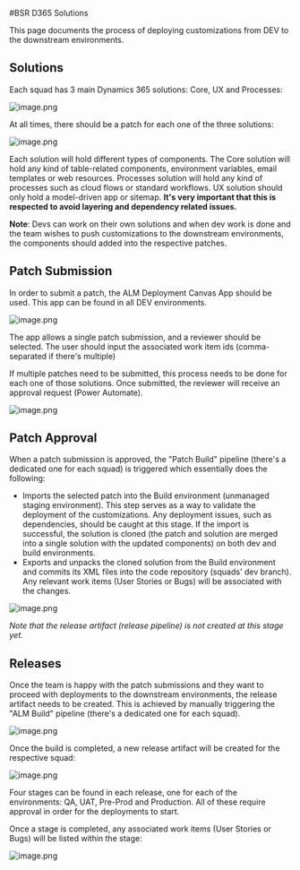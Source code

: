 
#BSR D365 Solutions

This page documents the process of deploying customizations from DEV to the downstream environments.

## Solutions

Each squad has 3 main Dynamics 365 solutions: Core, UX and Processes:

![image.png](/images/Items.png)

At all times, there should be a patch for each one of the three solutions:

![image.png](/images/Items%20(1).png)

Each solution will hold different types of components. The Core solution will hold any kind of table-related components, environment variables, email templates or web resources. Processes solution will hold any kind of processes such as cloud flows or standard workflows. UX solution should only hold a model-driven app or sitemap. **It's very important that this is respected to avoid layering and dependency related issues.** 

**Note**: Devs can work on their own solutions and when dev work is done and the team wishes to push customizations to the downstream environments, the components should added into the respective patches. 

## Patch Submission


In order to submit a patch, the ALM Deployment Canvas App should be used. This app can be found in all DEV environments.

![image.png](/images/Items%20(2).png)

The app allows a single patch submission, and a reviewer should be selected. The user should input the associated work item ids (comma-separated if there's multiple)

If multiple patches need to be submitted, this process needs to be done for each one of those solutions. Once submitted, the reviewer will receive an approval request (Power Automate).

![image.png](/images/Items%20(3).png)


## Patch Approval

When a patch submission is approved, the "Patch Build" pipeline (there's a dedicated one for each squad) is triggered which essentially does the following:
-  Imports the selected patch into the Build environment (unmanaged staging environment). This step serves as a way to validate the deployment of the customizations. Any deployment issues, such as dependencies, should be caught at this stage. If the import is successful, the solution is cloned (the patch and solution are merged into a single solution with the updated components) on both dev and build environments.
- Exports and unpacks the cloned solution from the Build environment and commits its XML files into the code repository (squads' dev branch). Any relevant work items (User Stories or Bugs) will be associated with the changes. 

![image.png](/images/Items%20(4).png)


_Note that the release artifact (release pipeline) is not created at this stage yet._

## Releases

Once the team is happy with the patch submissions and they want to proceed with deployments to the downstream environments, the release artifact needs to be created. This is achieved by manually triggering the "ALM Build" pipeline (there's a dedicated one for each squad).

![image.png](/images/Items%20(5).png)

Once the build is completed, a new release artifact will be created for the respective squad:

![image.png](/images/Items%20(6).png)

Four stages can be found in each release, one for each of the environments: QA, UAT, Pre-Prod and Production. All of these require approval in order for the deployments to start. 

Once a stage is completed, any associated work items (User Stories or Bugs) will be listed within the stage:

![image.png](/images/Items%20(7).png)


